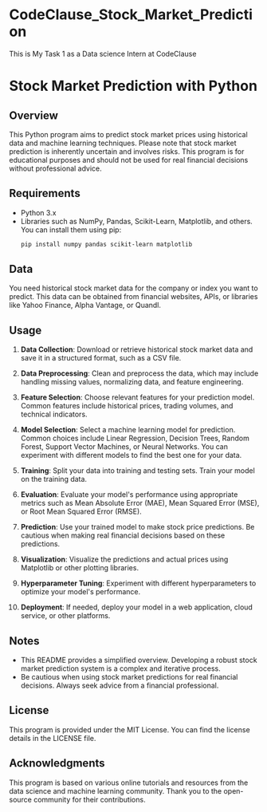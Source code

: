 # CodeClause_Stock_Market_Prediction
This is My Task 1 as a Data science Intern at CodeClause
# Stock Market Prediction with Python

## Overview
This Python program aims to predict stock market prices using historical data and machine learning techniques. Please note that stock market prediction is inherently uncertain and involves risks. This program is for educational purposes and should not be used for real financial decisions without professional advice.

## Requirements
- Python 3.x
- Libraries such as NumPy, Pandas, Scikit-Learn, Matplotlib, and others. You can install them using pip:
  ```bash
  pip install numpy pandas scikit-learn matplotlib
  ```

## Data
You need historical stock market data for the company or index you want to predict. This data can be obtained from financial websites, APIs, or libraries like Yahoo Finance, Alpha Vantage, or Quandl.

## Usage
1. **Data Collection**: Download or retrieve historical stock market data and save it in a structured format, such as a CSV file.

2. **Data Preprocessing**: Clean and preprocess the data, which may include handling missing values, normalizing data, and feature engineering.

3. **Feature Selection**: Choose relevant features for your prediction model. Common features include historical prices, trading volumes, and technical indicators.

4. **Model Selection**: Select a machine learning model for prediction. Common choices include Linear Regression, Decision Trees, Random Forest, Support Vector Machines, or Neural Networks. You can experiment with different models to find the best one for your data.

5. **Training**: Split your data into training and testing sets. Train your model on the training data.

6. **Evaluation**: Evaluate your model's performance using appropriate metrics such as Mean Absolute Error (MAE), Mean Squared Error (MSE), or Root Mean Squared Error (RMSE).

7. **Prediction**: Use your trained model to make stock price predictions. Be cautious when making real financial decisions based on these predictions.

8. **Visualization**: Visualize the predictions and actual prices using Matplotlib or other plotting libraries.

9. **Hyperparameter Tuning**: Experiment with different hyperparameters to optimize your model's performance.

10. **Deployment**: If needed, deploy your model in a web application, cloud service, or other platforms.

## Notes
- This README provides a simplified overview. Developing a robust stock market prediction system is a complex and iterative process.
- Be cautious when using stock market predictions for real financial decisions. Always seek advice from a financial professional.

## License
This program is provided under the MIT License. You can find the license details in the LICENSE file.

## Acknowledgments
This program is based on various online tutorials and resources from the data science and machine learning community. Thank you to the open-source community for their contributions.

